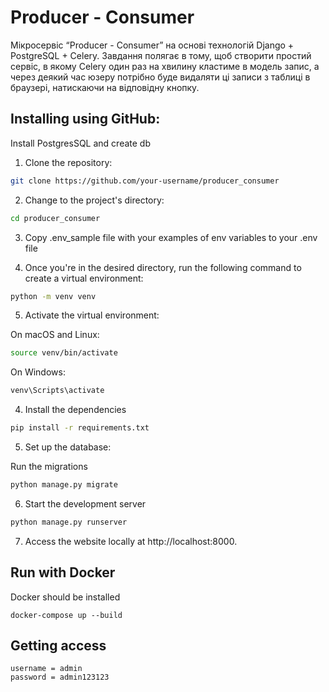 # Producer - Consumer
Мікросервіс “Producer - Consumer” на основі технологій Django + PostgreSQL + Celery.
Завдання полягає в тому, щоб створити простий сервіс, в якому Celery один раз на хвилину кластиме в модель запис, а через деякий час юзеру потрібно буде видаляти ці записи з таблиці в браузері, натискаючи на відповідну кнопку.


## Installing using GitHub:
Install PostgresSQL and create db

1. Clone the repository:

```bash
git clone https://github.com/your-username/producer_consumer
```
2. Change to the project's directory:
```bash
cd producer_consumer
```
3. Сopy .env_sample file with your examples of env variables to your .env
file


4. Once you're in the desired directory, run the following command to create a virtual environment:
```bash
python -m venv venv
```
5. Activate the virtual environment:

On macOS and Linux:

```bash
source venv/bin/activate
```
On Windows:
```bash
venv\Scripts\activate
```

4. Install the dependencies

```bash
pip install -r requirements.txt
```

5. Set up the database:

Run the migrations

```bash
python manage.py migrate
```

6. Start the development server

```bash
python manage.py runserver
```

7. Access the website locally at http://localhost:8000.

## Run with Docker

Docker should be installed

```
docker-compose up --build
```

## Getting access

 
```
username = admin
password = admin123123
```
